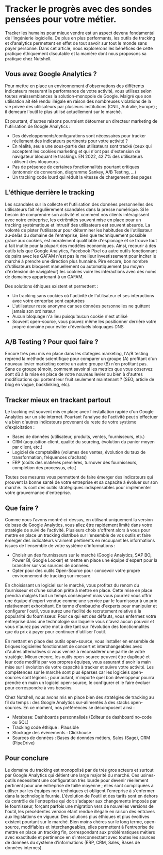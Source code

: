 # Tracker le progrès avec des sondes pensées pour votre métier.

Tracker les humains pour mieux vendre est un aspect devenu fondamental de l'ingénierie logicielle. De plus en plus performants, les outils de tracking et d'analytics permettent en effet de tout savoir sur tout le monde sans payer personne. Dans cet article, nous explorerons les bénéfices de cette pratique éthiquement discutable et la manière dont nous proposons sa pratique chez Nutshell.

## Vous avez Google Analytics ?
Pour mettre en place un environnement d'observations des différents indicateurs mesurant la performance de votre activité, vous utilisez selon toutes vraissemblances la solution-monopole de Google. Malgré que son utilisation ait été rendu illégale en raison des nombreuses violations de la vie privée des utilisateurs par plusieurs institutions (CNIL, Autralie, Europe) ; il demeure l'outil le plus utilisé actuellement sur le marché.

Et pourtant, d'autres raisons pourraient détourner un directeur marketing de l'utilisation de Google Analytics :

* Des développements/configurations sont nécessaires pour tracker réellement des indicateurs pertinents pour votre activité ?
* En réalité, seule une sous-partie des utilisateurs sont tracké (ceux qui acceptent les cookies marketing et qui n'ont pas d'extension de navigateur bloquant le tracking). EN 2022, 42.7% des utilisateurs utilisent des bloqueurs.
* Pas de présence de certaines fonctionnalités pourtant critiques (entonnoir de conversion, diagramme Sankey, A/B Testing, ...)
* Un tracking code lourd qui réduit la vitesse de chargement des pages

## L'éthique derrière le tracking

Les scandales sur la collecte et l'utilisation des données personnelles des utilisateurs fait régulièrement scandales dans la presse numérique. Si le besoin de comprendre son activité et comment nos clients intéragissent avec notre entreprise, les extrêmités souvent mise en place pour un tracking systématique et intrusif des utilisateurs est souvent absurde. La volonté de pister l'utilisateur pour déterminer les habitudes de l'utilisateur au-delàs du domaine de l'entreprise, bien que techniquement possible grâce aux cookies, est moralement qualifiable d'espionage et se trouve tout à fait inutile pour la plupart des modèles économiques. Ainsi, recourir à des outils tels que Google Analytics, Facebook Pixel ou autre outils fonctionnant de pairs avec les GAFAM n'est pas le meilleur investissement pour inciter le marché à prendre une direction plus humaine. Pire encore, bon nombre d'utilisateurs bloquent manuellement ou automatiquement (au moyen d'extension de navigateur) les cookies voire les interactions avec des noms de domaines appartenant à un GAFAM.

Des solutions éthiques existent et permettent : 
* Un tracking sans cookies où l'activité de l'utilisateur et ses interactions avec votre enreprise sont capturées
* L'utilisateur reste anonyme car ses données personnelles ne quittent jamais son ordinateur
* Aucun bloquage n'a lieu puisqu'aucun cookie n'est utilisé
* Souvent open-source, vous pouvez même les positionner derrière votre propre domaine pour éviter d'éventuels bloquages DNS

## A/B Testing ? Pour quoi faire ?
Encore très peu mis en place dans les statégies marketing, l'A/B testing reprend la méthode scientifique pour comparer un groupe (A) profitant d'un nouveau levier marketing contre un autre groupe (B) n'en profitant pas. Sans ce groupe témoin, comment savoir si les metrics que vous observez sont dû à la mise en place de votre nouveau levier ou bien à d'autres modifications qui portent leur fruit seulement maintenant ? (SEO, article de blog en vogue, backlinking, etc).

## Tracker mieux en trackant partout
Le tracking est souvent mis en place avec l'installation rapide d'un Google Analytics sur un site internet. Pourtant l'analyse de l'activité peut s'effectuer via bien d'autres indicateurs provenant du reste de votre système d'exploitation :

* Bases de données (utilisateur, produits, ventes, fournisseurs, etc.)
* CRM (acquisition client, qualité du sourcing, évolution du panier moyen par client, etc.)
* Logiciel de comptabilité (volumes des ventes, évolution du taux de transformation, fréquences d'achats)
* ERP (coûts des matières premières, turnover des fournisseurs, complétion des processus, etc.)

Toutes ces mesures vous permettent de faire émerger des indicateurs qui prouvent la bonne santé de votre entreprise et sa capacité à évoluer sur son marché. Ils sont des outils stratégiques indispensables pour implémenter votre grouvernance d'entreprise.

## Que faire ?
Comme nous l'avons montré ci-dessus, en utilisant uniquement la version de base de Google Analytics, vous allez être rapidement limité dans votre stratégie de suivi de l'activité. Plusieurs choix s'offrent alors à vous pour mettre en place un tracking distribué sur l'ensemble de vos outils et faire émerger des indicateurs vraiment pertinents en recoupant les informations issues de l'ensemble de votre système d'informations :

* Choisir un des fournisseurs sur le marché (Google Analytics, SAP BO, Power BI, Google Looker) et mettre en place une équipe d'expert pour la brancher sur vos sources de données.
* Opter pour des outils Open-Source pour concevoir votre propre environnement de tracking sur-mesure.

En choisissant un logiciel sur le marché, vous profitez du renom du fournisseur et d'une solution prête à mettre en place. Cette mise en place prendra malgrés tout un temps conséquent mais vous pourrez vous offrir une équipe d'expert vendue comme une service par le fournisseur à un prix relativement exhorbitant. En terme d'embauche d'experts pour manipuler et configurer l'outil, vous aurez une facilité de recrutement relative à la popularité du fournisseur.
Pour ce qui est des défauts, vous enfermez votre entreprise dans une technologie sur laquelle vous n'avez aucun pouvoir et vous n'aurez pas votre mot à dire tant sur l'évolution des fonctionnalités que du prix à payer pour continuer d'utiliser l'outil.

En mettant en place des outils open-source, vous installer en ensemble de briques logicielles fonctionnant de concert et interchangeables avec d'autres alternatives si vous veniez à reconsidérer une partie de votre stratégie. Mieux encore, les outils open-source peuvent être dupliqué et leur code modifié par vos propres équipes, vous assurant d'avoir la main mise sur l'évolution de votre capacité à tracker et suivre votre activité. Les compétences sur le marché sont plus éparses car les logiciels open-sources sont légions ; pour autant, n'importe quel bon développeur pourra prendre en main un logiciel open-source, le configurer et le faire évoluer pour correspondre à vos besoins.

Chez Nutshell, nous avons mis en place bien des stratégies de tracking au fil du temps : des Google Analytics sur-alimentés à des stacks open-sources. En ce moment, nos préférences se décomposent ainsi :

* Metabase: Dashboards personnalisés (Editeur de dashboard no-code ou SQL)
* Tracking code éthique : Plausible
* Stockage des événements : Clickhouse
* Sources de données : Bases de données métiers, Sales (Sage), CRM (PipeDrive)

## Pour conclure
Le domaine du tracking est monopolisé par de très gros acteurs et surtout par Google Analytics qui détient une large majorité du marché. Ces usines-outils nécessitent une configuration très lourde pour devenir réellement pertinent pour une entreprise de taille moyenne ; elles sont compliquées à utiliser par les équipes non-techniques et obligent l'enreprise à s'enfermer dans la technologie fournie. L'évolution de l'outil et des tarifs sont en dehors du contrôle de l'entreprise qui doit s'adapter aux changements imposés par le fournisseur, forçant parfois une migration vers de nouvelles versions de l'outil, les précédentes version étant rendue illégale en raison des entraves aux législations en vigueur. Des solutions plus éthiques et plus évoltives existent pourtant sur le marché. Bien moins chères sur le long terme, open-source, modifiables et interchangeables, elles permettent à l'entreprise de mettre en place un tracking fin, correspondant aux problématiques métiers avec exactitude et pertinence en s'interconnectant avec toutes les sources de données du système d'informations (ERP, CRM, Sales, Bases de données internes).

